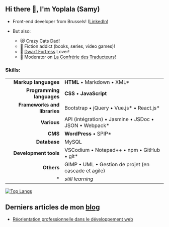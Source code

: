 ## Hi there 🖖, I'm Yoplala (Samy)


* Front-end developer from Brussels! ([LinkedIn](https://www.linkedin.com/in/samuel-marseille/))

* But also:
  - 😻 Crazy Cats Dad! 
  - 🐲 Fiction addict (books, series, video games)!
  - 🥰 [Dwarf Fortress](https://www.bay12games.com/dwarves/) Lover!
  - 🤘 Moderator on [La Confrérie des Traducteurs](https://www.confrerie-des-traducteurs.fr/)!


### Skills:

| 				| 								|  
| -:				| :- 								| 
| **Markup languages**          | **HTML** • Markdown • XML* 						| 
| **Programming languages**     | **CSS** • **JavaScript** 					| 
| **Frameworks and libraries**  | Bootstrap • jQuery • Vue.js* • React.js* 					|
| **Various** 			| API (intégration) • Jasmine • JSDoc • JSON • Webpack* |
| **CMS**		        | **WordPress** • SPIP*						|
| **Database**	        	| MySQL								|
| **Development tools**    	| VSCodium • Notepad++ • npm • GitHub • git*			|
| **Others**		        | GIMP • UML • Gestion de projet (en cascade et agile)		|
| * | *still learning* |


[![Top Langs](https://github-readme-stats.vercel.app/api/top-langs/?username=yoplala&layout=compact)](https://github.com/anuraghazra/github-readme-stats)


## Derniers articles de mon [blog](https://yoplala.github.io/)
<!-- BLOG-POST-LIST:START -->
- [Réorientation professionnelle dans le développement web](https://yoplala.github.io//R%C3%A9orientation-professionnelle-dans-le-d%C3%A9veloppement-web/)
<!-- BLOG-POST-LIST:END -->
